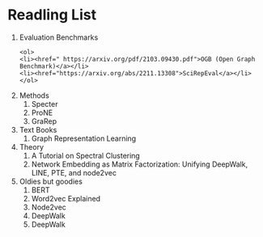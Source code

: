# Readling List

<ol>
<li>Evaluation Benchmarks

    <ol>
    <li><href=" https://arxiv.org/pdf/2103.09430.pdf">OGB (Open Graph Benchmark)</a></li>
    <li><href="https://arxiv.org/abs/2211.13308">SciRepEval</a></li>
    </ol>
</li>

<li>Methods
    <ol>
    <li><href="https://aclanthology.org/2020.acl-main.207.pdf">Specter</a></li>
    <li><href="https://www.ijcai.org/proceedings/2019/0594.pdf">ProNE</a></li>
    <li><href="https://dl.acm.org/doi/10.1145/2806416.2806512">GraRep</a></li>
    </ol>
</li>

<li>Text Books
    <ol>
    <li><ref="https://www.cs.mcgill.ca/~wlh/grl_book/files/GRL_Book.pdf">Graph Representation Learning</a></li>
    </ol>
</li>

<li>Theory
    <ol>
    <li><href="https://arxiv.org/pdf/0711.0189.pdf">A Tutorial on Spectral Clustering</a></li>   
    <li><href="https://arxiv.org/pdf/1710.02971.pdf">Network Embedding as Matrix Factorization: Unifying
DeepWalk, LINE, PTE, and node2vec</a></li>
    </ol>
</li>
<li>Oldies but goodies
    <ol>
    <li><href="https://aclanthology.org/N19-1423.pdf">BERT</a></li>
    <li><href="https://arxiv.org/pdf/1402.3722.pdf">Word2vec Explained</a></li>
    <li><href="https://cs.stanford.edu/people/jure/pubs/node2vec-kdd16.pdf">Node2vec</a></li>
    <li><href="https://arxiv.org/pdf/1403.6652.pdf">DeepWalk</a></li>
    <li><href="https://arxiv.org/pdf/1403.6652.pdf">DeepWalk</a></li>
    </ol>
</li>



</ol>